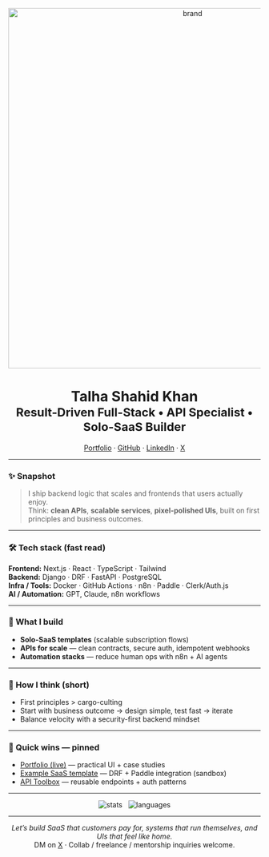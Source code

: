 <p align="center">
  <img src="https://raw.githubusercontent.com/TalhaShahidKhan/TalhaShahidKhan/main/assets/brand-wave-light.png" alt="brand" width="720"/>
</p>

<h1 align="center">Talha Shahid Khan <br/><sub>Result-Driven Full-Stack • API Specialist • Solo-SaaS Builder</sub></h1>

<p align="center">
  <a href="https://talhashahidkhan.vercel.app">Portfolio</a> ·
  <a href="https://github.com/TalhaShahidKhan">GitHub</a> ·
  <a href="https://linkedin.com/in/talhashahidkhan">LinkedIn</a> ·
  <a href="https://twitter.com/TalhaShahidDev">X</a>
</p>

---

### ✨ Snapshot
> I ship backend logic that scales and frontends that users actually enjoy.  
Think: **clean APIs**, **scalable services**, **pixel-polished UIs**, built on first principles and business outcomes.

---

### 🛠 Tech stack (fast read)
**Frontend:** Next.js · React · TypeScript · Tailwind  
**Backend:** Django · DRF · FastAPI · PostgreSQL  
**Infra / Tools:** Docker · GitHub Actions · n8n · Paddle · Clerk/Auth.js  
**AI / Automation:** GPT, Claude, n8n workflows

---

### 🚧 What I build
- **Solo-SaaS templates** (scalable subscription flows)  
- **APIs for scale** — clean contracts, secure auth, idempotent webhooks  
- **Automation stacks** — reduce human ops with n8n + AI agents

---

### 🧭 How I think (short)
- First principles > cargo-culting  
- Start with business outcome → design simple, test fast → iterate  
- Balance velocity with a security-first backend mindset

---

### 🎯 Quick wins — pinned
- [Portfolio (live)](https://talhashahidkhan.vercel.app) — practical UI + case studies  
- [Example SaaS template](/TalhaShahidKhan/saas-template) — DRF + Paddle integration (sandbox)  
- [API Toolbox](/TalhaShahidKhan/api-toolbox) — reusable endpoints + auth patterns

---

<p align="center">
  <img src="https://github-readme-stats.vercel.app/api?username=TalhaShahidKhan&show_icons=true&theme=dark&count_private=true" alt="stats"/>
  &nbsp;
  <img src="https://github-readme-stats.vercel.app/api/top-langs/?username=TalhaShahidKhan&layout=compact&theme=dark" alt="languages"/>
</p>

---

<p align="center">
  <i>Let’s build SaaS that customers pay for, systems that run themselves, and UIs that feel like home.</i>  
  <br/>DM on <a href="https://twitter.com/TalhaShahidDev">X</a> · Collab / freelance / mentorship inquiries welcome.
</p>